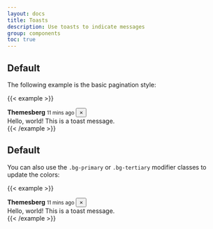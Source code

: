 ```yaml
---
layout: docs
title: Toasts
description: Use toasts to indicate messages
group: components
toc: true
---
```


## Default

The following example is the basic pagination style:

{{< example >}}
<div class="toast fade show" role="alert" aria-live="assertive" aria-atomic="true">
    <div class="toast-header text-primary">
        <i class="fab fa-bootstrap"></i>
        <strong class="mr-auto ml-2">Themesberg</strong>
        <small class="text-muted">11 mins ago</small>
        <button type="button" class="ml-2 mb-1 close" data-dismiss="toast" aria-label="Close">
            <span aria-hidden="true">×</span>
        </button>
    </div>
    <div class="toast-body">
        Hello, world! This is a toast message.
    </div>
</div>
{{< /example >}}

## Default

You can also use the `.bg-primary` or `.bg-tertiary` modifier classes to update the colors:

{{< example >}}
<div class="toast bg-primary text-white fade show" role="alert" aria-live="assertive" aria-atomic="true">
    <div class="toast-header text-primary">
        <i class="fab fa-bootstrap"></i>
        <strong class="mr-auto ml-2">Themesberg</strong>
        <small>11 mins ago</small>
        <button type="button" class="ml-2 mb-1 close" data-dismiss="toast" aria-label="Close">
            <span aria-hidden="true">×</span>
        </button>
    </div>
    <div class="toast-body">
        Hello, world! This is a toast message.
    </div>
</div>
{{< /example >}}
